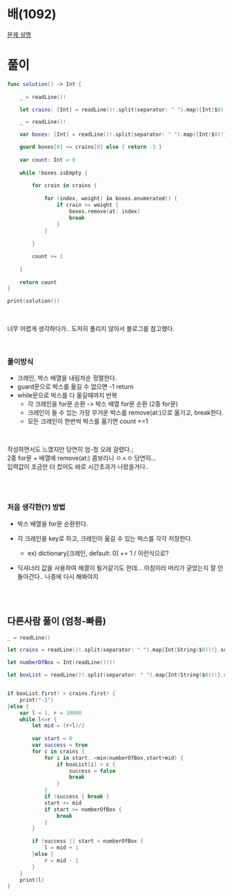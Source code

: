 # 배(1092)
[문제 설명](https://www.acmicpc.net/problem/1092)

# 풀이
```swift
func solution() -> Int {
    
    _ = readLine()!

    let crains: [Int] = readLine()!.split(separator: " ").map({Int($0)!}).sorted(by: >)

    _ = readLine()!

    var boxes: [Int] = readLine()!.split(separator: " ").map({Int($0)!}).sorted(by: >)

    guard boxes[0] <= crains[0] else { return -1 }
    
    var count: Int = 0
    
    while !boxes.isEmpty {
        
        for crain in crains {
            
            for (index, weight) in boxes.enumerated() {
                if crain >= weight {
                    boxes.remove(at: index)
                    break
                }
            }
            
        }
        
        count += 1
        
    }
    
    return count
}

print(solution())
```

<br/>

너무 어렵게 생각하다가.. 도저히 풀리지 않아서 블로그를 참고했다.

<br/>

### 풀이방식
* 크레인, 박스 배열을 내림차순 정렬한다.
* guard문으로 박스를 옮길 수 없으면 -1 return
* while문으로 박스를 다 옮길때까지 반복
   * 각 크레인을 for문 순환 -> 박스 배열 for문 순환 (2중 for문)
   * 크레인이 들 수 있는 가장 무거운 박스를 remove(at:)으로 옮기고, break한다.
   * 모든 크레인이 한번씩 박스를 옮기면 count +=1

<br>

작성하면서도 느꼈지만 당연히 엄-청 오래 걸렸다.; <br/>
2중 for문 + 배열에 remove(at:) 콤보라니 ㅇㅅㅇ 당연히... <br/>
입력값이 조금만 더 컸어도 바로 시간초과가 나왔을거다..

<br/>
<br/>

### 처음 생각한(?) 방법
* 박스 배열을 for문 순환한다.
* 각 크레인을 key로 하고, 크레인이 옮길 수 있는 박스를 각각 저장한다.
   * ex) dictionary[크레인, default: 0] += 1  / 이런식으로?

* 딕셔너리 값을 사용하여 해결이 될거같기도 한데... 아침이라 머리가 굳었는지 잘 안돌아간다.. 나중에 다시 해봐야지

<br/>
<br/>

## 다른사람 풀이 (엄청-빠름)
```swift
_ = readLine()

let crains = readLine()!.split(separator: " ").map{Int(String($0))!}.sorted(by:>)

let numberOfBox = Int(readLine()!)!

let boxList = readLine()!.split(separator: " ").map{Int(String($0))!}.sorted(by:>)


if boxList.first! > crains.first! {
    print("-1")
}else {
    var l = 1, r = 10000
    while l<=r {
        let mid = (r+l)/2
        
        var start = 0
        var success = true
        for c in crains {
            for i in start..<min(numberOfBox,start+mid) {
                if boxList[i] > c {
                    success = false
                    break
                }
            }
            if !success { break }
            start += mid
            if start >= numberOfBox {
                break
            }
        }

        if !success || start < numberOfBox {
            l = mid + 1
        }else {
            r = mid - 1
        }
    }
    print(l)
}
```